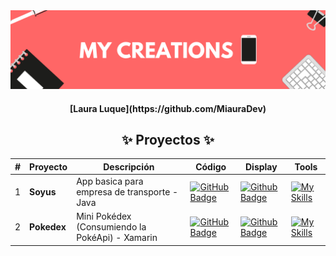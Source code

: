 <div align="center">
    <a href="https://www.javascript100.dev">
    <img src="./Banners.png" /> 
    </a>
  <h4>
    <strong>[Laura Luque](https://github.com/MiauraDev)</strong>
  </h4>
</div>

<div align="center">
<h2>✨ Proyectos ✨</h2>

| #   | Proyecto    | Descripción                                     | Código                                                                                                                                                                             | Display                                                                                                                                                    | Tools                                                                                |
| --- | ----------- | ----------------------------------------------- | ---------------------------------------------------------------------------------------------------------------------------------------------------------------------------------- | ---------------------------------------------------------------------------------------------------------------------------------------------------------- | ------------------------------------------------------------------------------------ |
| 1   | **Soyus**   | App basica para empresa de transporte - Java    | [![GitHub Badge](https://img.shields.io/badge/Código-181717?logo=github&logoColor=fff&style=flat-square)](https://github.com/MiauraDev/My-creations-Movil/tree/master/1%20Soyus)   | [![Github Badge](https://img.shields.io/badge/Youtube-000?logo=youtube&logoColor=fff&style=flat-square)](https://youtu.be/SYH0p55VS00?si=PeAMW0Krq9CCAh1p) | [![My Skills](https://skillicons.dev/icons?i=androidstudio)](https://skillicons.dev) |
| 2   | **Pokedex** | Mini Pokédex (Consumiendo la PokéApi) - Xamarin | [![GitHub Badge](https://img.shields.io/badge/Código-181717?logo=github&logoColor=fff&style=flat-square)](https://github.com/MiauraDev/My-creations-Movil/tree/master/2%20Pokedex) | [![Github Badge](https://img.shields.io/badge/Youtube-000?logo=youtube&logoColor=fff&style=flat-square)](https://youtu.be/qEbzg4xeGaw?si=cPvmiMGnG4yt1Y3M) | [![My Skills](https://skillicons.dev/icons?i=visualstudio)](https://skillicons.dev)  |

</div>
